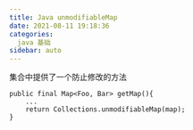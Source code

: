 ```yaml
---
title: Java unmodifiableMap
date: 2021-08-11 19:18:36
categories:
  java 基础
sidebar: auto
---
```



集合中提供了一个防止修改的方法

```
public final Map<Foo, Bar> getMap(){
    ...
    return Collections.unmodifiableMap(map);
}

```

